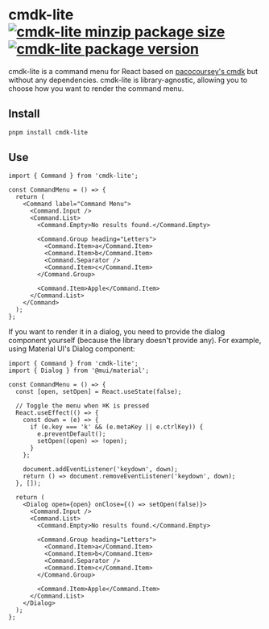 # cmdk-lite [![cmdk-lite minzip package size](https://img.shields.io/bundlephobia/minzip/cmdk-lite)](https://www.npmjs.com/package/cmdk-lite?activeTab=code) [![cmdk-lite package version](https://img.shields.io/npm/v/cmdk-lite.svg?colorB=green)](https://www.npmjs.com/package/cmdk-lite)

cmdk-lite is a command menu for React based on [pacocoursey's cmdk](https://github.com/pacocoursey/cmdk) but without any dependencies. cmdk-lite is library-agnostic, allowing you to choose how you want to render the command menu.

## Install

```bash
pnpm install cmdk-lite
```

## Use

```tsx
import { Command } from 'cmdk-lite';

const CommandMenu = () => {
  return (
    <Command label="Command Menu">
      <Command.Input />
      <Command.List>
        <Command.Empty>No results found.</Command.Empty>

        <Command.Group heading="Letters">
          <Command.Item>a</Command.Item>
          <Command.Item>b</Command.Item>
          <Command.Separator />
          <Command.Item>c</Command.Item>
        </Command.Group>

        <Command.Item>Apple</Command.Item>
      </Command.List>
    </Command>
  );
};
```

If you want to render it in a dialog, you need to provide the dialog component yourself (because the library doesn't provide any). For example, using Material UI's Dialog component:

```tsx
import { Command } from 'cmdk-lite';
import { Dialog } from '@mui/material';

const CommandMenu = () => {
  const [open, setOpen] = React.useState(false);

  // Toggle the menu when ⌘K is pressed
  React.useEffect(() => {
    const down = (e) => {
      if (e.key === 'k' && (e.metaKey || e.ctrlKey)) {
        e.preventDefault();
        setOpen((open) => !open);
      }
    };

    document.addEventListener('keydown', down);
    return () => document.removeEventListener('keydown', down);
  }, []);

  return (
    <Dialog open={open} onClose={() => setOpen(false)}>
      <Command.Input />
      <Command.List>
        <Command.Empty>No results found.</Command.Empty>

        <Command.Group heading="Letters">
          <Command.Item>a</Command.Item>
          <Command.Item>b</Command.Item>
          <Command.Separator />
          <Command.Item>c</Command.Item>
        </Command.Group>

        <Command.Item>Apple</Command.Item>
      </Command.List>
    </Dialog>
  );
};
```
